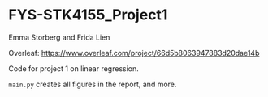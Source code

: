 # FYS-STK4155_Project1
Emma Storberg and Frida Lien

Overleaf: https://www.overleaf.com/project/66d5b8063947883d20dae14b

Code for project 1 on linear regression.

`main.py` creates all figures in the report, and more.
